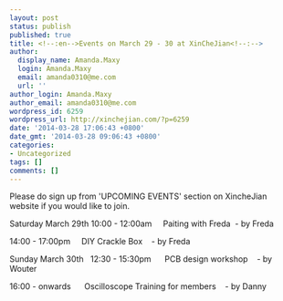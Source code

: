 ```yaml
---
layout: post
status: publish
published: true
title: <!--:en-->Events on March 29 - 30 at XinCheJian<!--:-->
author:
  display_name: Amanda.Maxy
  login: Amanda.Maxy
  email: amanda0310@me.com
  url: ''
author_login: Amanda.Maxy
author_email: amanda0310@me.com
wordpress_id: 6259
wordpress_url: http://xinchejian.com/?p=6259
date: '2014-03-28 17:06:43 +0800'
date_gmt: '2014-03-28 09:06:43 +0800'
categories:
- Uncategorized
tags: []
comments: []
---
```

<p><!--:en-->Please do sign up from 'UPCOMING EVENTS' section on XincheJian website if you would like to join.</p>
<p>Saturday March 29th 10:00 - 12:00am &nbsp; &nbsp; Paiting with Freda &nbsp;- by Freda</p>
<p>14:00 - 17:00pm &nbsp; &nbsp; DIY Crackle Box &nbsp; &nbsp;- by Freda</p>
<p>Sunday March 30th &nbsp; 12:30 - 15:30pm &nbsp; &nbsp; &nbsp;PCB design workshop &nbsp; &nbsp;- by Wouter</p>
<p>16:00 - onwards &nbsp; &nbsp; &nbsp;Oscilloscope Training for members &nbsp; &nbsp;- by Danny<!--:--></p>
